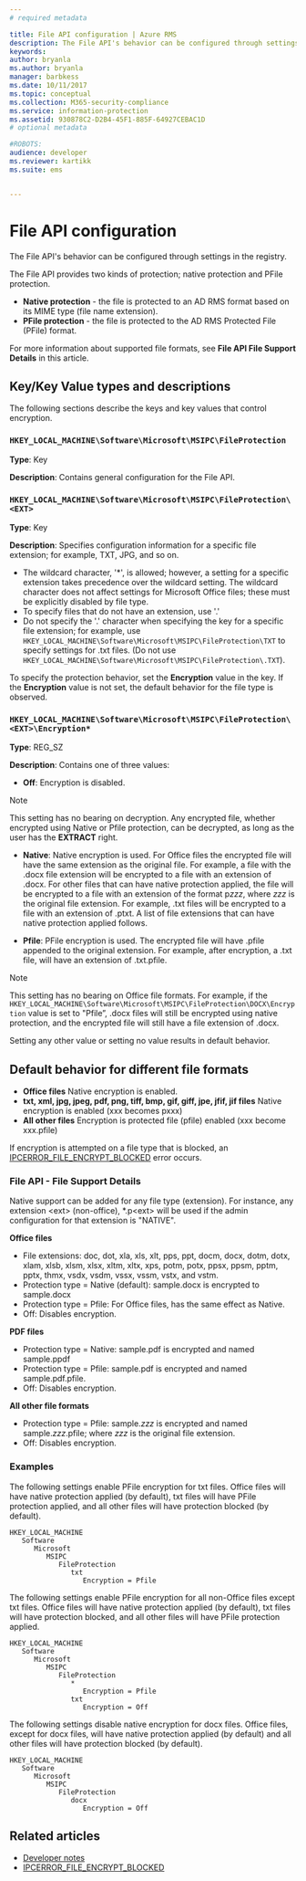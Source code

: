```yaml
---
# required metadata

title: File API configuration | Azure RMS
description: The File API's behavior can be configured through settings in the registry.
keywords:
author: bryanla
ms.author: bryanla
manager: barbkess
ms.date: 10/11/2017
ms.topic: conceptual
ms.collection: M365-security-compliance
ms.service: information-protection
ms.assetid: 930878C2-D2B4-45F1-885F-64927CEBAC1D
# optional metadata

#ROBOTS:
audience: developer
ms.reviewer: kartikk
ms.suite: ems


---
```


# File API configuration


The File API's behavior can be configured through settings in the registry.

The File API provides two kinds of protection; native protection and PFile protection.

-   **Native protection** - the file is protected to an AD RMS format based on its MIME type (file name extension).
-   **PFile protection** - the file is protected to the AD RMS Protected File (PFile) format.

For more information about supported file formats, see **File API File Support Details** in this article.

## Key/Key Value types and descriptions

The following sections describe the keys and key values that control encryption.

### `HKEY_LOCAL_MACHINE\Software\Microsoft\MSIPC\FileProtection`

**Type**: Key

**Description**: Contains general configuration for the File API.

### `HKEY_LOCAL_MACHINE\Software\Microsoft\MSIPC\FileProtection\<EXT>`

**Type**: Key

**Description**: Specifies configuration information for a specific file extension; for example, TXT, JPG, and so on.

- The wildcard character, '*', is allowed; however, a setting for a specific extension takes precedence over the wildcard setting. The wildcard character does not affect settings for Microsoft Office files; these must be explicitly disabled by file type.
- To specify files that do not have an extension, use '.'
- Do not specify the '.' character when specifying the key for a specific file extension; for example, use `HKEY_LOCAL_MACHINE\Software\Microsoft\MSIPC\FileProtection\TXT` to specify settings for .txt files. (Do not use `HKEY_LOCAL_MACHINE\Software\Microsoft\MSIPC\FileProtection\.TXT`).

To specify the protection behavior, set the **Encryption** value in the key. If the **Encryption** value is not set, the default behavior for the file type is observed.


### `HKEY_LOCAL_MACHINE\Software\Microsoft\MSIPC\FileProtection\<EXT>\Encryption*`

**Type**: REG_SZ

**Description**: Contains one of three values:

- **Off**: Encryption is disabled.

> [!Note]
> This setting has no bearing on decryption. Any encrypted file, whether encrypted using Native or Pfile protection, can be decrypted, as long as the user has the **EXTRACT** right.

- **Native**:  Native encryption is used. For Office files the encrypted file will have the same extension as the original file. For example, a file with the .docx file extension will be encrypted to a file with an extension of .docx. For other files that can have native protection applied, the file will be encrypted to a file with an extension of the format p*zzz*, where *zzz* is the original file extension. For example, .txt files will be encrypted to a file with an extension of .ptxt. A list of file extensions that can have native protection applied follows.

- **Pfile**: PFile encryption is used. The encrypted file will have .pfile appended to the original extension. For example, after encryption, a .txt file, will have an extension of .txt.pfile.


> [!Note]
> This setting has no bearing on Office file formats. For example, if the `HKEY_LOCAL_MACHINE\Software\Microsoft\MSIPC\FileProtection\DOCX\Encryption` value is set to &quot;Pfile”, .docx files will still be encrypted using native protection, and the encrypted file will still have a file extension of .docx.

Setting any other value or setting no value results in default behavior.

## Default behavior for different file formats

-   **Office files** Native encryption is enabled.
-   **txt, xml, jpg, jpeg, pdf, png, tiff, bmp, gif, giff, jpe, jfif, jif files** Native encryption is enabled (xxx becomes pxxx)
-   **All other files** Encryption is protected file (pfile) enabled (xxx become xxx.pfile)

If encryption is attempted on a file type that is blocked, an [IPCERROR\_FILE\_ENCRYPT\_BLOCKED](https://msdn.microsoft.com/library/hh535248.aspx) error occurs.

### File API - File Support Details

Native support can be added for any file type (extension). For instance, any extension &lt;ext&gt; (non-office), \*.p&lt;ext&gt; will be used if the admin configuration for that extension is "NATIVE".

**Office files**

-   File extensions: doc, dot, xla, xls, xlt, pps, ppt, docm, docx, dotm, dotx, xlam, xlsb, xlsm, xlsx, xltm, xltx, xps, potm, potx, ppsx, ppsm, pptm, pptx, thmx, vsdx, vsdm, vssx, vssm, vstx, and vstm. 
-   Protection type = Native (default): sample.docx is encrypted to sample.docx
-   Protection type = Pfile: For Office files, has the same effect as Native.
-   Off: Disables encryption.

**PDF files**

-   Protection type = Native: sample.pdf is encrypted and named sample.ppdf
-   Protection type = Pfile: sample.pdf is encrypted and named sample.pdf.pfile.
-   Off: Disables encryption.

**All other file formats**

-   Protection type = Pfile: sample.*zzz* is encrypted and named sample.*zzz*.pfile; where *zzz* is the original file extension.
-   Off: Disables encryption.

### Examples

The following settings enable PFile encryption for txt files. Office files will have native protection applied (by default), txt files will have PFile protection applied, and all other files will have protection blocked (by default).

```
HKEY_LOCAL_MACHINE
   Software
      Microsoft
         MSIPC
            FileProtection
               txt
                  Encryption = Pfile
```

The following settings enable PFile encryption for all non-Office files except txt files. Office files will have native protection applied (by default), txt files will have protection blocked, and all other files will have PFile protection applied.

```
HKEY_LOCAL_MACHINE
   Software
      Microsoft
         MSIPC
            FileProtection
               *
                  Encryption = Pfile
               txt
                  Encryption = Off
```

The following settings disable native encryption for docx files. Office files, except for docx files, will have native protection applied (by default) and all other files will have protection blocked (by default).

```
HKEY_LOCAL_MACHINE
   Software
      Microsoft
         MSIPC
            FileProtection
               docx
                  Encryption = Off
```

## Related articles

- [Developer notes](developer-notes.md)
- [IPCERROR\_FILE\_ENCRYPT\_BLOCKED](https://msdn.microsoft.com/library/hh535248.aspx)

